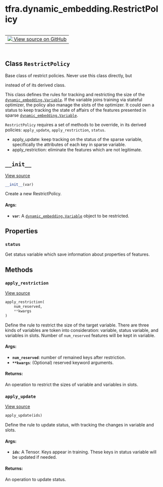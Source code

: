 <div itemscope itemtype="http://developers.google.com/ReferenceObject">
<meta itemprop="name" content="tfra.dynamic_embedding.RestrictPolicy" />
<meta itemprop="path" content="Stable" />
<meta itemprop="property" content="status"/>
<meta itemprop="property" content="__init__"/>
<meta itemprop="property" content="apply_restriction"/>
<meta itemprop="property" content="apply_update"/>
</div>

# tfra.dynamic_embedding.RestrictPolicy

<!-- Insert buttons and diff -->

<table class="tfo-notebook-buttons tfo-api" align="left">

<td>
  <a target="_blank" href="https://github.com/tensorflow/recommenders-addons/tree/master/tensorflow_recommenders_addons/dynamic_embedding/python/ops/restrict_policies.py">
    <img src="https://www.tensorflow.org/images/GitHub-Mark-32px.png" />
    View source on GitHub
  </a>
</td></table>
<br/>
<br/>
<br/>
<br/>



## Class `RestrictPolicy`

Base class of restrict policies. Never use this class directly, but



<!-- Placeholder for "Used in" -->
instead of of its derived class.

This class defines the rules for tracking and restricting the size of the
<a href="../../tfra/dynamic_embedding/Variable.md"><code>dynamic_embedding.Variable</code></a>. If the variable joins training via stateful
optimizer, the policy also manage the slots of the optimizer. It could own
a status to keep tracking the state of affairs of the features presented
in sparse <a href="../../tfra/dynamic_embedding/Variable.md"><code>dynamic_embedding.Variable</code></a>.

`RestrictPolicy` requires a set of methods to be override, in its derived
policies: `apply_update`, `apply_restriction`, `status`.

* apply_update: keep tracking on the status of the sparse variable,
    specifically the attributes of each key in sparse variable.
* apply_restriction: eliminate the features which are not legitimate.

<h2 id="__init__"><code>__init__</code></h2>

<a target="_blank" href="https://github.com/tensorflow/recommenders-addons/tree/master/tensorflow_recommenders_addons/dynamic_embedding/python/ops/restrict_policies.py">View source</a>

``` python
__init__(var)
```

Create a new RestrictPolicy.


#### Args:


* <b>`var`</b>: A <a href="../../tfra/dynamic_embedding/Variable.md"><code>dynamic_embedding.Variable</code></a> object to be restricted.



## Properties

<h3 id="status"><code>status</code></h3>

Get status variable which save information about properties of features.




## Methods

<h3 id="apply_restriction"><code>apply_restriction</code></h3>

<a target="_blank" href="https://github.com/tensorflow/recommenders-addons/tree/master/tensorflow_recommenders_addons/dynamic_embedding/python/ops/restrict_policies.py">View source</a>

``` python
apply_restriction(
    num_reserved,
    **kwargs
)
```

Define the rule to restrict the size of the target variable. There are
three kinds of variables are token into consideration: variable, status
variable, and variables in slots. Number of `num_reserved` features will
be kept in variable.

#### Args:


* <b>`num_reserved`</b>: number of remained keys after restriction.
* <b>`**kwargs`</b>: (Optional) reserved keyword arguments.


#### Returns:

An operation to restrict the sizes of variable and variables in slots.


<h3 id="apply_update"><code>apply_update</code></h3>

<a target="_blank" href="https://github.com/tensorflow/recommenders-addons/tree/master/tensorflow_recommenders_addons/dynamic_embedding/python/ops/restrict_policies.py">View source</a>

``` python
apply_update(ids)
```

Define the rule to update status, with tracking the
changes in variable and slots.

#### Args:


* <b>`ids`</b>: A Tensor. Keys appear in training. These keys in status
  variable will be updated if needed.


#### Returns:

An operation to update status.





